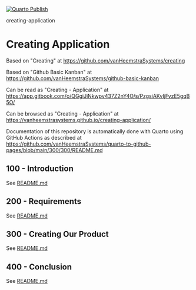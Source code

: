[![Quarto Publish](https://github.com/vanHeemstraSystems/creating-application/actions/workflows/publish.yml/badge.svg)](https://github.com/vanHeemstraSystems/creating-application/actions/workflows/publish.yml)

creating-application
# Creating Application

Based on "Creating" at https://github.com/vanHeemstraSystems/creating

Based on "Github Basic Kanban" at https://github.com/vanHeemstraSystems/github-basic-kanban

Can be read as "Creating - Application" at https://app.gitbook.com/o/QGgiJiNkwpv437Z2nY4O/s/PzgsiAKvIjFvzE5gqB5O/

Can be browsed as "Creating - Application" at https://vanheemstrasystems.github.io/creating-application/

Documentation of this repository is automatically done with Quarto using GitHub Actions as described at https://github.com/vanHeemstraSystems/quarto-to-github-pages/blob/main/300/300/README.md

## 100 - Introduction

See [README.md](./100/README.md)

## 200 - Requirements

See [README.md](./200/README.md)

## 300 - Creating Our Product

See [README.md](./300/README.md)

## 400 - Conclusion

See [README.md](./400/README.md)
